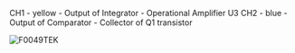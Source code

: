 
CH1 - yellow - Output of Integrator - Operational Amplifier U3 
CH2 - blue - Output of Comparator - Collector of Q1 transistor


![F0049TEK](https://github.com/user-attachments/assets/848a2275-c05e-4b4c-aa0f-b3ef615e4009)
